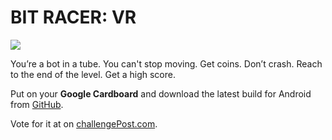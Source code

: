 BIT RACER: VR
=============
![](https://github.com/drfuzzyness/BitRacerVR/blob/master/Marketing/ship-destroy.gif?raw=true)

You’re a bot in a tube. You can't stop moving. Get coins. Don’t crash. Reach to the end of the level. Get a high score.

Put on your **Google Cardboard** and download the latest build for Android from [GitHub](https://github.com/drfuzzyness/BitRacerVR/raw/master/Builds/BitRacerVR.apk).

Vote for it at on [challengePost.com](http://challengepost.com/software/bitracervr).
